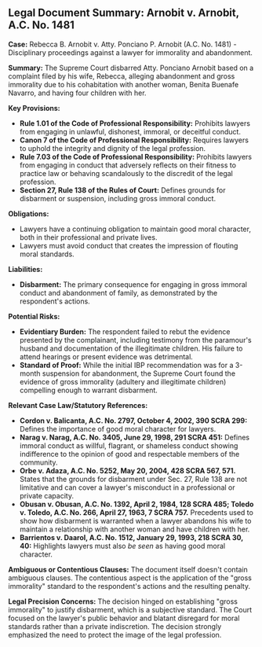 ## Legal Document Summary: Arnobit v. Arnobit, A.C. No. 1481

**Case:** Rebecca B. Arnobit v. Atty. Ponciano P. Arnobit (A.C. No. 1481) - Disciplinary proceedings against a lawyer for immorality and abandonment.

**Summary:** The Supreme Court disbarred Atty. Ponciano Arnobit based on a complaint filed by his wife, Rebecca, alleging abandonment and gross immorality due to his cohabitation with another woman, Benita Buenafe Navarro, and having four children with her.

**Key Provisions:**

*   **Rule 1.01 of the Code of Professional Responsibility:** Prohibits lawyers from engaging in unlawful, dishonest, immoral, or deceitful conduct.
*   **Canon 7 of the Code of Professional Responsibility:** Requires lawyers to uphold the integrity and dignity of the legal profession.
*   **Rule 7.03 of the Code of Professional Responsibility:** Prohibits lawyers from engaging in conduct that adversely reflects on their fitness to practice law or behaving scandalously to the discredit of the legal profession.
*   **Section 27, Rule 138 of the Rules of Court:** Defines grounds for disbarment or suspension, including gross immoral conduct.

**Obligations:**

*   Lawyers have a continuing obligation to maintain good moral character, both in their professional and private lives.
*   Lawyers must avoid conduct that creates the impression of flouting moral standards.

**Liabilities:**

*   **Disbarment:** The primary consequence for engaging in gross immoral conduct and abandonment of family, as demonstrated by the respondent's actions.

**Potential Risks:**

*   **Evidentiary Burden:** The respondent failed to rebut the evidence presented by the complainant, including testimony from the paramour's husband and documentation of the illegitimate children. His failure to attend hearings or present evidence was detrimental.
*   **Standard of Proof:** While the initial IBP recommendation was for a 3-month suspension for abandonment, the Supreme Court found the evidence of gross immorality (adultery and illegitimate children) compelling enough to warrant disbarment.

**Relevant Case Law/Statutory References:**

*   **Cordon v. Balicanta, A.C. No. 2797, October 4, 2002, 390 SCRA 299:** Defines the importance of good moral character for lawyers.
*   **Narag v. Narag, A.C. No. 3405, June 29, 1998, 291 SCRA 451:** Defines immoral conduct as willful, flagrant, or shameless conduct showing indifference to the opinion of good and respectable members of the community.
*   **Orbe v. Adaza, A.C. No. 5252, May 20, 2004, 428 SCRA 567, 571.** States that the grounds for disbarment under Sec. 27, Rule 138 are not limitative and can cover a lawyer's misconduct in a professional or private capacity.
*   **Obusan v. Obusan, A.C. No. 1392, April 2, 1984, 128 SCRA 485; Toledo v. Toledo, A.C. No. 266, April 27, 1963, 7 SCRA 757.** Precedents used to show how disbarment is warranted when a lawyer abandons his wife to maintain a relationship with another woman and have children with her.
*   **Barrientos v. Daarol, A.C. No. 1512, January 29, 1993, 218 SCRA 30, 40:** Highlights lawyers must also *be seen* as having good moral character.

**Ambiguous or Contentious Clauses:** The document itself doesn't contain ambiguous clauses. The contentious aspect is the application of the "gross immorality" standard to the respondent's actions and the resulting penalty.

**Legal Precision Concerns:**
The decision hinged on establishing "gross immorality" to justify disbarment, which is a subjective standard. The Court focused on the lawyer's public behavior and blatant disregard for moral standards rather than a private indiscretion. The decision strongly emphasized the need to protect the image of the legal profession.
